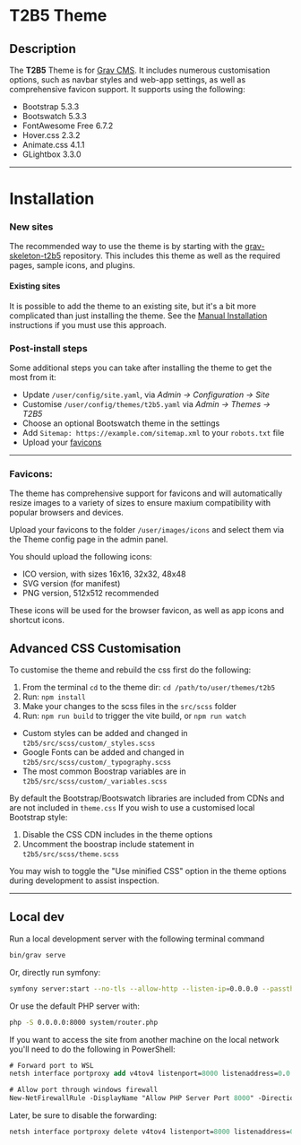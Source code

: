 # T2B5 Theme

## Description

The **T2B5** Theme is for [Grav CMS](http://github.com/getgrav/grav). It includes numerous customisation options, such as navbar styles and web-app settings, as well as comprehensive favicon support. It supports using the following:

-   Bootstrap 5.3.3
-   Bootswatch 5.3.3
-   FontAwesome Free 6.7.2
-   Hover.css 2.3.2
-   Animate.css 4.1.1
-   GLightbox 3.3.0

---

# Installation

### New sites

The recommended way to use the theme is by starting with the [grav-skeleton-t2b5](https://github.com/stom66/grav-skeleton-t2b5) repository. This includes this theme as well as the required pages, sample icons, and plugins.

#### Existing sites

It is possible to add the theme to an existing site, but it's a bit more complicated than just installing the theme. See the [Manual Installation](/INSTALL.md) instructions if you must use this approach.

### Post-install steps

Some additional steps you can take after installing the theme to get the most from it:

-   Update `/user/config/site.yaml`, via _Admin -> Configuration -> Site_
-   Customise `/user/config/themes/t2b5.yaml` via _Admin -> Themes -> T2B5_
-   Choose an optional Bootswatch theme in the settings
-   Add `Sitemap: https://example.com/sitemap.xml` to your `robots.txt` file
-   Upload your [favicons](#favicons)

---

### Favicons:

The theme has comprehensive support for favicons and will automatically resize images to a variety of sizes to ensure maxium compatibility with popular browsers and devices.

Upload your favicons to the folder `/user/images/icons` and select them via the Theme config page in the admin panel.

You should upload the following icons:

-   ICO version, with sizes 16x16, 32x32, 48x48
-   SVG version (for manifest)
-   PNG version, 512x512 recommended

These icons will be used for the browser favicon, as well as app icons and shortcut icons.

## Advanced CSS Customisation

To customise the theme and rebuild the css first do the following:

1. From the terminal `cd` to the theme dir: `cd /path/to/user/themes/t2b5`
2. Run: `npm install`
3. Make your changes to the scss files in the `src/scss` folder
4. Run: `npm run build` to trigger the vite build, or `npm run watch`

-   Custom styles can be added and changed in `t2b5/src/scss/custom/_styles.scss`
-   Google Fonts can be added and changed in `t2b5/src/scss/custom/_typography.scss`
-   The most common Boostrap variables are in `t2b5/src/scss/custom/_variables.scss`

By default the Bootstrap/Bootswatch libraries are included from CDNs and are not included in `theme.css` If you wish to use a customised local Bootstrap style:

1. Disable the CSS CDN includes in the theme options
2. Uncomment the boostrap include statement in `t2b5/src/scss/theme.scss`

You may wish to toggle the "Use minified CSS" option in the theme options during development to assist inspection.

---

## Local dev

Run a local development server with the following terminal command

```sh
bin/grav serve
```

Or, directly run symfony:

```sh
symfony server:start --no-tls --allow-http --listen-ip=0.0.0.0 --passthru=system/router.php
```

Or use the default PHP server with:

```sh
php -S 0.0.0.0:8000 system/router.php
```

If you want to access the site from another machine on the local network you'll need to do the following in PowerShell:

```ps
# Forward port to WSL
netsh interface portproxy add v4tov4 listenport=8000 listenaddress=0.0.0.0 connectport=8000 connectaddress=127.0.0.1

# Allow port through windows firewall
New-NetFirewallRule -DisplayName "Allow PHP Server Port 8000" -Direction Inbound -Protocol TCP -LocalPort 8000 -Action Allow -Profile Any

```

Later, be sure to disable the forwarding:

```ps
netsh interface portproxy delete v4tov4 listenport=8000 listenaddress=0.0.0.0
```
